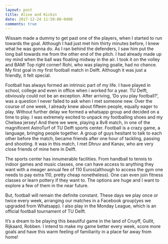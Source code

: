 ```yaml
---
layout: post
title: Alive and Kickin
date: 2017-12-24 11:59:00-0400
comments: true
---
```

Wissam made a dummy to get past one of the players, when I started to run towards the goal. Although I had just met him thirty minutes before, I knew what he was gonna do. As I ran behind the defenders, I saw him put the long ball towards me from the other end of the pitch. I had already made up my mind when the ball was floating midway in the air. I took it on the volley and BAM! Top right corner! Rohi,  who was playing goalie, had no chance. My first goal in my first football match in Delft. Although it was just a friendly,  it felt special.



Football has always formed an intrinsic part of my life. I have played in school, college and even in office when i worked for a year. TU Delft, obviously could not be an exception. After arriving, ‘Do you play football?’, was a question I never failed to ask when I met someone new. Over the course of one week, I already knew about fifteen people, equally eager to play. Without further delay we formed a whatsapp group and decided on a time to play. I was extremely excited to unpack my footballing shoes and my Chelsea jersey! And there we were, playing a 8v8 match, in one of the magnificent AstroTurf of TU Delft sports center. Football is a crazy game, a language, bringing people together. A group of guys hesitant to talk to each other before the match, became friends after one hour of tackling, passing and shooting. It was in this match, I met Dhruv and Kanav, who are very close friends of mine here in Delft.

The sports center has innumerable facilities. From handball to tennis to indoor games and music classes, one can have access to anything they want with a meager annual fee of 110 Euros(although to access the gym one needs to pay extra 110, pretty cheap nonetheless). One can even join fitness classes or learn pottery if they want to. The options are huge and I want to explore a few of them in the near future.




But, football will remain the definite constant. These days we play once or twice every week, arranging our matches in a Facebook group(yes we upgraded from Whatsapp). I also play in the Monday League, which is an official football tournament of TU Delft.

It’s a dream to be playing this beautiful game in the land of Cruyff, Gullit, Rijkaard, Robben. I intend to make my game better every week, score more goals and have this warm feeling of familiarity in a place far away from home!



